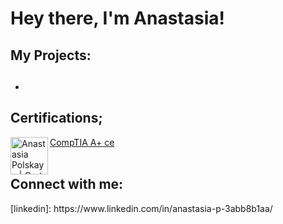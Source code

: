 <h1>Hey there, I'm Anastasia!

<h2>My Projects:</h2>

- <b></b>
  - 
<h2>Certifications;</h2>

[CompTIA A+ ce](https://www.credly.com/badges/0864f804-690d-43cf-af5f-fd5f1154965e/public_url) <img align="left" alt="Anastasia Polskaya | Cert Img" width="60px" src="https://i.ibb.co/GpPXJm6/comptia-a-ce-certification-1.png"/><br>
<br>

<h2> Connect with me:</h2>
[linkedin]: https://www.linkedin.com/in/anastasia-p-3abb8b1aa/

